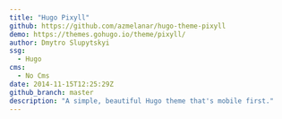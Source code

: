 ```yaml
---
title: "Hugo Pixyll"
github: https://github.com/azmelanar/hugo-theme-pixyll
demo: https://themes.gohugo.io/theme/pixyll/
author: Dmytro Slupytskyi
ssg:
  - Hugo
cms:
  - No Cms
date: 2014-11-15T12:25:29Z
github_branch: master
description: "A simple, beautiful Hugo theme that's mobile first."
---
```

